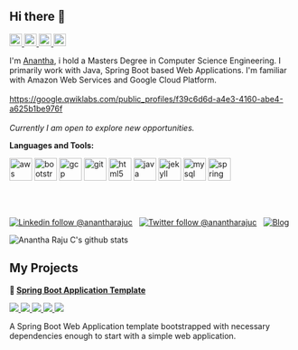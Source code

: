## Hi there 👋

<a href="https://www.goodreads.com/user/show/49589939-anantha-raju">
  <img alt="Anantha's goodreads" width="22px" src="https://cdn.jsdelivr.net/npm/simple-icons@v3/icons/goodreads.svg">
</a> 
<a href="https://stackoverflow.com/users/3711562/anantha-raju-c">
  <img alt="Anantha's StackOverflow" width="22px" src="https://cdn.jsdelivr.net/npm/simple-icons@v3/icons/stackoverflow.svg" />
</a>
<a href="https://stackshare.io/AnanthaRajuC">
  <img alt="Anantha's stackshare" width="22px" src="https://cdn.jsdelivr.net/npm/simple-icons@v3/icons/stackshare.svg">
</a> 
<a href="https://instagram.com/anantharajuc/">
  <img alt="Anantha's Instagram" width="22px" src="https://cdn.jsdelivr.net/npm/simple-icons@v3/icons/instagram.svg" />
</a>

</br>

I'm [Anantha](https://anantharajuc.github.io/), i hold a Masters Degree in Computer Science Engineering. I primarily work with Java, Spring Boot based Web Applications. I'm familiar with Amazon Web Services and  Google Cloud Platform.
    </br>
    </br>
    https://google.qwiklabs.com/public_profiles/f39c6d6d-a4e3-4160-abe4-a625b1be976f
    </br>
    </br>
    <em>Currently I am open to explore new opportunities.</em>
    </br>
    <p>
  
  **Languages and Tools:**  

<p align="left">
<img src="https://devicons.github.io/devicon/devicon.git/icons/amazonwebservices/amazonwebservices-original-wordmark.svg" alt="aws" width="40" height="40"/> 
<img src="https://devicons.github.io/devicon/devicon.git/icons/bootstrap/bootstrap-plain.svg" alt="bootstrap" width="40" height="40"/> 
<img src="https://www.vectorlogo.zone/logos/google_cloud/google_cloud-icon.svg" alt="gcp" width="40" height="40"/> 
<img src="https://www.vectorlogo.zone/logos/git-scm/git-scm-icon.svg" alt="git" width="40" height="40"/> 
<img src="https://devicons.github.io/devicon/devicon.git/icons/html5/html5-original-wordmark.svg" alt="html5" width="40" height="40"/> 
<img src="https://devicons.github.io/devicon/devicon.git/icons/java/java-original-wordmark.svg" alt="java" width="40" height="40"/> 
<img src="https://www.vectorlogo.zone/logos/jekyllrb/jekyllrb-icon.svg" alt="jekyll" width="40" height="40"/> 
<img src="https://devicons.github.io/devicon/devicon.git/icons/mysql/mysql-original-wordmark.svg" alt="mysql" width="40" height="40"/> 
<img src="https://www.vectorlogo.zone/logos/springio/springio-icon.svg" alt="spring" width="40" height="40"/></p><p align="center">
</p>
</br>
</br>
  
  [![Linkedin follow @anantharajuc](https://img.shields.io/badge/-anantharajuc-blue?style=flat-square&logo=Linkedin&logoColor=white&link=https://in.linkedin.com/in/anantharajuc)](https://in.linkedin.com/in/anantharajuc) &nbsp;
  [![Twitter follow @anantharajuc](https://img.shields.io/twitter/follow/anantharajuc?style=social)](https://twitter.com/anantharajuc) &nbsp;
  [![Blog](https://img.shields.io/badge/Blog-anantharajuc.github.io/blog/-brightgreen)](https://anantharajuc.github.io/blog/)
  
</p>

![Anantha Raju C's github stats](https://github-readme-stats.vercel.app/api?username=anantharajuc&theme=vue&show_icons=true&include_all_commits=true&count_private=true)

<h2>My Projects</h2>

<p>
  <strong>
    <g-emoji class="g-emoji" alias="baby" fallback-src="https://github.githubassets.com/images/icons/emoji/unicode/1f476.png">👶</g-emoji>
    <a href="https://github.com/Spring-Boot-Framework/Spring-Boot-Application-Template">Spring Boot Application Template</a>
  </strong>
</p>

<p>
  <a href="https://github.com/Spring-Boot-Framework/Spring-Boot-Application-Template/network/members" rel="nofollow">
    <img src="https://img.shields.io/github/forks/Spring-Boot-Framework/Spring-Boot-Application-Template" style="max-width:100%;">
  </a> 
  <a href="https://github.com/Spring-Boot-Framework/Spring-Boot-Application-Template/stargazers" rel="nofollow">
    <img src="https://img.shields.io/github/stars/Spring-Boot-Framework/Spring-Boot-Application-Template" style="max-width:100%;">
  </a> 
  <a href="https://travis-ci.org/Spring-Boot-Framework/Spring-Boot-Application-Template" rel="nofollow">
    <img src="https://travis-ci.org/Spring-Boot-Framework/Spring-Boot-Application-Template.svg?branch=master" style="max-width:100%;">
  </a> 
  <a href="https://sonarcloud.io/dashboard?id=Spring-Boot-Framework_Spring-Boot-Application-Template" rel="nofollow">
    <img src="https://sonarcloud.io/api/project_badges/measure?project=Spring-Boot-Framework_Spring-Boot-Application-Template&metric=alert_status" style="max-width:100%;">
  </a> 
   <a href="https://app.getpostman.com/run-collection/90dd899ee438f2b960dc" rel="nofollow">
    <img src="https://run.pstmn.io/button.svg" style="max-width:100%;">
  </a> 
</p>
<p>A Spring Boot Web Application template bootstrapped with necessary dependencies enough to start with a simple web application.</p>

<!--
**AnanthaRajuC/AnanthaRajuC** is a ✨ _special_ ✨ repository because its `README.md` (this file) appears on your GitHub profile.

Here are some ideas to get you started:

- 🔭 I’m currently working on ...
- 🌱 I’m currently learning ...
- 👯 I’m looking to collaborate on ...
- 🤔 I’m looking for help with ...
- 💬 Ask me about ...
- 📫 How to reach me: ...
- 😄 Pronouns: ...
- ⚡ Fun fact: ...
-->

